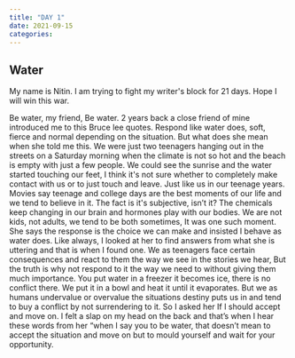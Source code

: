 ```yaml
---
title: "DAY 1"
date: 2021-09-15
categories:
---
```



## Water

My name is Nitin. I am trying to fight my writer's block for 21 days.
Hope I will win this war.  

Be water, my friend, Be water. 2 years back a close friend of mine introduced me to this Bruce lee quotes. Respond like water does, soft, fierce and normal depending on the situation. But what does she mean when she told me this. We were just two teenagers hanging out in the streets on a Saturday morning when the climate is not so hot and the beach is empty with just a few people. We could see the sunrise and the water started touching our feet, I think it's not sure whether to completely make contact with us or to just touch and leave. Just like us in our teenage years. Movies say teenage and college days are the best moments of our life and we tend to believe in it. The fact is it's subjective, isn’t it? The chemicals keep changing in our brain and hormones play with our bodies. We are not kids, not adults, we tend to be both sometimes, It was one such moment. She says the response is the choice we can make and insisted I behave as water does. Like always, I looked at her to find answers from what she is uttering and that is when I found one. We as teenagers face certain consequences and react to them the way we see in the stories we hear, But the truth is why not respond to it the way we need to without giving them much importance. You put water in a freezer it becomes ice, there is no conflict there. We put it in a bowl and heat it until it evaporates. But we as humans undervalue or overvalue the situations destiny puts us in and tend to buy a conflict by not surrendering to it. So I asked her If I should accept and move on. I felt a slap on my head on the back and that’s when I hear these words from her “when I say you to be water, that doesn’t mean to accept the situation and move on but to mould yourself and wait for your opportunity. 